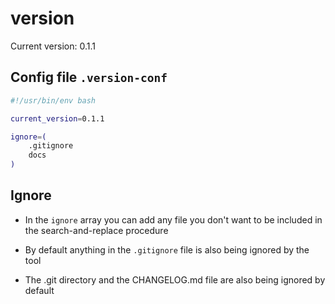 # version

Current version: 0.1.1

## Config file `.version-conf`

```bash
#!/usr/bin/env bash

current_version=0.1.1

ignore=(
    .gitignore
    docs
)
```

## Ignore

* In the `ignore` array you can add any file you don't
want to be included in the search-and-replace procedure

* By default anything in the `.gitignore` file is also being ignored by the tool

* The .git directory and the CHANGELOG.md file are also being ignored by default
